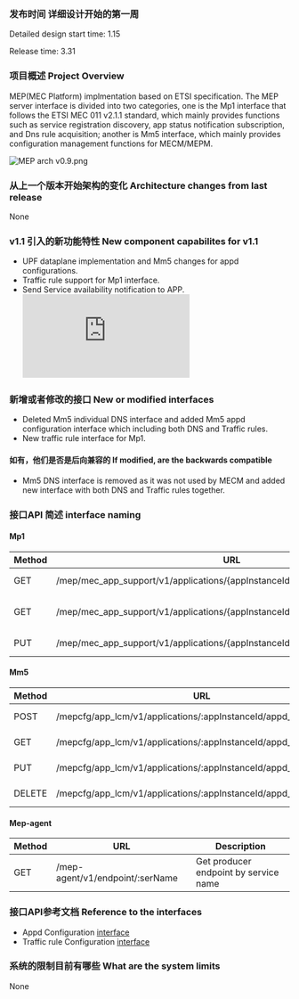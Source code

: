 ### 发布时间 详细设计开始的第一周
Detailed design start time: 1.15

Release time: 3.31

### 项目概述 Project Overview
MEP(MEC Platform) implmentation based on ETSI specification. The MEP server interface is divided into two categories, one is the Mp1 interface that follows the ETSI MEC 011 v2.1.1 standard, which mainly provides functions such as service registration discovery, app status notification subscription, and Dns rule acquisition; another is Mm5 interface, which mainly provides configuration management functions for MECM/MEPM.

![](http://docs.edgegallery.org/zh_CN/latest/_images/144714_23890cda_7624956.png "MEP arch v0.9.png")

### 从上一个版本开始架构的变化 Architecture changes from last release
None

### v1.1 引入的新功能特性 New component capabilites for v1.1
* UPF dataplane implementation and Mm5 changes for appd configurations.
* Traffic rule support for Mp1 interface.
* Send Service availability notification to APP. ![Design](https://gitee.com/edgegallery/community/blob/master/MEP%20PT/Release%20V1.1/service_availability_notification.md)

### 新增或者修改的接口 New or modified interfaces
* Deleted Mm5 individual DNS interface and added Mm5 appd configuration interface which including both DNS and Traffic rules.
* New traffic rule interface for Mp1.

#### 如有，他们是否是后向兼容的 If modified, are the backwards compatible
* Mm5 DNS interface is removed as it was not used by MECM and added new interface with both DNS and Traffic rules together.

### 接口API 简述 interface naming

#### Mp1
|  Method | URL  | Description|
|---|---|---|
| GET | /mep/mec_app_support/v1/applications/\{appInstanceId\}/traffic_rules | Get all traffic rules |
| GET | /mep/mec_app_support/v1/applications/\{appInstanceId\}/traffic_rules/\{trafficRuleId\} | Get individual traffic rule |
| PUT | /mep/mec_app_support/v1/applications/\{appInstanceId\}/traffic_rules/\{trafficRuleId\} | Update a traffic rule |

#### Mm5
|  Method | URL  | Description|
|---|---|---|
| POST | /mepcfg/app_lcm/v1/applications/:appInstanceId/appd_configuration | Create appd configuration |
| GET | /mepcfg/app_lcm/v1/applications/:appInstanceId/appd_configuration | Get appd configuration |
| PUT | /mepcfg/app_lcm/v1/applications/:appInstanceId/appd_configuration | Put appd configuration |
| DELETE | /mepcfg/app_lcm/v1/applications/:appInstanceId/appd_configuration | Delete appd configuration |

#### Mep-agent
|  Method | URL  | Description|
|---|---|---|
| GET | /mep-agent/v1/endpoint/:serName | Get producer endpoint by service name |

### 接口API参考文档 Reference to the interfaces
* Appd Configuration [interface](https://gitee.com/edgegallery/docs/blob/master/Projects/MEP/MEP_Interfaces.md)
* Traffic rule Configuration [interface](https://gitee.com/edgegallery/docs/blob/master/Projects/MEP/MEP_Interfaces.md)

### 系统的限制目前有哪些 What are the system limits
None
